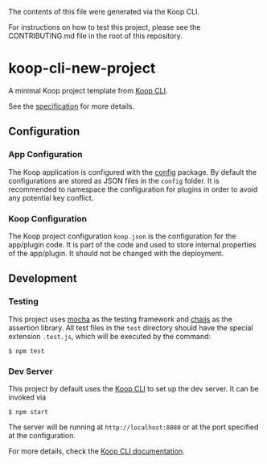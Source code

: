 The contents of this file were generated via the Koop CLI. 

For instructions on how to test this project, please see the CONTRIBUTING.md file in the root of this repository.

# koop-cli-new-project

A minimal Koop project template from [Koop CLI](https://github.com/koopjs/koop-cli).

See the [specification](https://koopjs.github.io/docs/usage/koop-core) for more details.

## Configuration

### App Configuration

The Koop application is configured with the [config](https://www.npmjs.com/package/config) package. By default the configurations are stored as JSON files in the `config` folder. It is recommended to namespace the configuration for plugins in order to avoid any potential key conflict.

### Koop Configuration

The Koop project configuration `koop.json` is the configuration for the app/plugin code. It is part of the code and used to store internal properties of the app/plugin. It should not be changed with the deployment.

## Development

### Testing

This project uses [mocha](https://www.npmjs.com/package/mocha) as the testing framework and [chaijs](https://www.chaijs.com/) as the assertion library. All test files in the `test` directory should have the special extension `.test.js`, which will be executed by the command:

```
$ npm test
```

### Dev Server

This project by default uses the [Koop CLI](https://github.com/koopjs/koop-cli) to set up the dev server. It can be invoked via

```
$ npm start
```

The server will be running at `http://localhost:8080` or at the port specified at the configuration.

For more details, check the [Koop CLI documentation](https://github.com/koopjs/koop-cli/blob/master/README.md).

